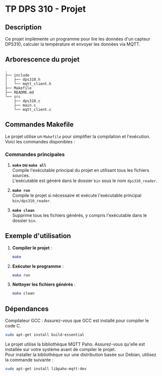 # TP DPS 310 - Projet

## Description
Ce projet implémente un programme pour lire les données d'un capteur DPS310, calculer la température et envoyer les données via MQTT.

## Arborescence du projet
```
.
├── include
│   ├── dps310.h
│   └── mqtt_client.h
├── Makefile
├── README.md
└── src
    ├── dps310.c
    ├── main.c
    └── mqtt_client.c
```

## Commandes Makefile

Le projet utilise un `Makefile` pour simplifier la compilation et l'exécution. Voici les commandes disponibles :

### Commandes principales

1. **`make` ou `make all`**  
   Compile l'exécutable principal du projet en utilisant tous les fichiers sources.  
   L'exécutable est généré dans le dossier `bin` sous le nom `dps310_reader`.

2. **`make run`**  
   Compile le projet si nécessaire et exécute l'exécutable principal `bin/dps310_reader`.

3. **`make clean`**  
   Supprime tous les fichiers générés, y compris l'exécutable dans le dossier `bin`.

## Exemple d'utilisation

1. **Compiler le projet** :
   ```bash
   make
   ```

2. **Exécuter le programme** :
   ```bash
   make run
   ```

3. **Nettoyer les fichiers générés** :
   ```bash
   make clean
   ```

## Dépendances
Compilateur GCC :
Assurez-vous que GCC est installé pour compiler le code C.
```bash
sudo apt-get install build-essential
```

Le projet utilise la bibliothèque MQTT Paho. Assurez-vous qu'elle est installée sur votre système avant de compiler le projet.  
Pour installer la bibliothèque sur une distribution basée sur Debian, utilisez la commande suivante :
```bash
sudo apt-get install libpaho-mqtt-dev
```